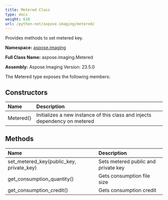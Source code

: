 ```yaml
---
title: Metered Class
type: docs
weight: 610
url: /python-net/aspose.imaging/metered/
---
```


Provides methods to set metered key.

**Namespace:** [aspose.imaging](/imaging/python-net/aspose.imaging/)

**Full Class Name:** aspose.imaging.Metered

**Assembly:**  Aspose.Imaging Version: 23.5.0

The Metered type exposes the following members:
## **Constructors**
|**Name**|**Description**|
| :- | :- |
|Metered()|Initializes a new instance of this class and injects dependency on metered|
## **Methods**
|**Name**|**Description**|
| :- | :- |
|set_metered_key(public_key, private_key)|Sets metered public and private key|
|get_consumption_quantity()|Gets consumption file size|
|get_consumption_credit()|Gets consumption credit|
